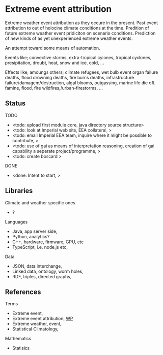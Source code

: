 # Extreme event attribution

Extreme weather event attribution as they occure in the present. Past event attribution to out of holocine climate conditions at the time. Predition of future extreme weather event pridiciton on scenario conditions. Prediction of new kinds of as yet unexperienced extreme weather events.

An attempt toward some means of automation. 

Events like; convective storms, extra-tropical cylones, tropical cyclones, presipitation, droubt, heat, snow and ice, cold, ...

Effects like, amoungs others; climate refugees, wet bulb event organ failure deaths, flood drowning deaths, fire burns deaths, infrastructure failure/damagem/destruction, algal blooms, outgassing, marine life die off, famine, flood, fire wildfires,/urban-firestorms,  ...

## Status

TODO
* <todo: upload first module core, java directory source structure>
* <todo: look at Imperial web site, EEA collateral, >
* <todo: email Imperial EEA team, inquire where it might be possible to contribute, >
* <todo: use of gai as means of interpretation reasoning, creation of gai capability a seperate project/programme, >
* <todo: create boscard >

DONE
* <done: Intent to start, >

## Libraries

Climate and weather specific ones.
* ?

Languages
* Java, app server side, 
* Python, analytics?
* C++, hardware, firmware, GPU, etc 
* TypeScript, i.e. node.js etc,

Data
* JSON, data interchange, 
* Linked data, ontology, worm holes, 
* RDF, triples, directed graphs, 

## References

Terms
* Extreme event, 
* Extreme event attribution, [WP](https://en.wikipedia.org/wiki/Extreme_event_attribution)
* Extreme weather, event,
* Statistical Climatology, 

Mathematics
* Statisics
